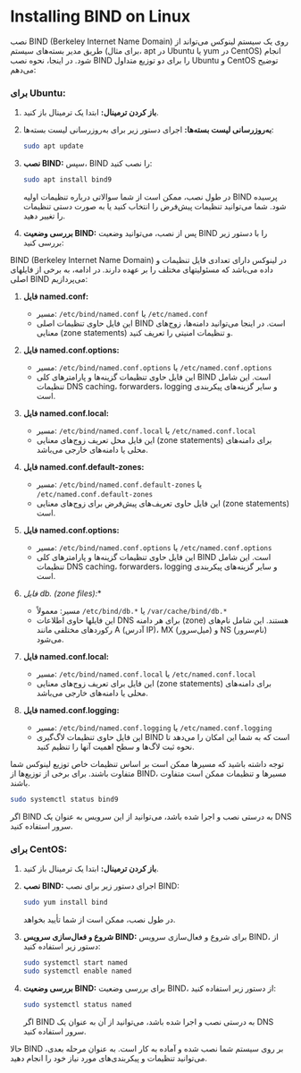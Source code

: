 # Installing BIND on Linux



نصب BIND (Berkeley Internet Name Domain) روی یک سیستم لینوکس می‌تواند از طریق مدیر بسته‌های سیستم (برای مثال، apt در Ubuntu یا yum در CentOS) انجام شود. در اینجا، نحوه نصب BIND را برای دو توزیع متداول Ubuntu و CentOS توضیح می‌دهم:

### برای Ubuntu:

1. **باز کردن ترمینال:**
   ابتدا یک ترمینال باز کنید.

2. **به‌روزرسانی لیست بسته‌ها:**
   اجرای دستور زیر برای به‌روزرسانی لیست بسته‌ها:

   ```bash
   sudo apt update
   ```

3. **نصب BIND:**
   سپس، BIND را نصب کنید:

   ```bash
   sudo apt install bind9
   ```

   در طول نصب، ممکن است از شما سوالاتی درباره تنظیمات اولیه BIND پرسیده شود. شما می‌توانید تنظیمات پیش‌فرض را انتخاب کنید یا به صورت دستی تنظیمات را تغییر دهید.

4. **بررسی وضعیت BIND:**
   پس از نصب، می‌توانید وضعیت BIND را با دستور زیر بررسی کنید:





BIND (Berkeley Internet Name Domain) در لینوکس دارای تعدادی فایل تنظیمات و داده می‌باشد که مسئولیتهای مختلف را بر عهده دارند. در ادامه، به برخی از فایلهای اصلی BIND می‌پردازیم:

1. **فایل named.conf:**
   - مسیر: `/etc/bind/named.conf` یا `/etc/named.conf`
   - این فایل حاوی تنظیمات اصلی BIND است. در اینجا می‌توانید دامنه‌ها، زوج‌های معنایی (zone statements) و تنظیمات امنیتی را تعریف کنید.

2. **فایل named.conf.options:**
   - مسیر: `/etc/bind/named.conf.options` یا `/etc/named.conf.options`
   - این فایل حاوی تنظیمات گزینه‌ها و پارامترهای کلی BIND است. این شامل تنظیمات DNS caching، forwarders، logging و سایر گزینه‌های پیکربندی است.

3. **فایل named.conf.local:**
   - مسیر: `/etc/bind/named.conf.local` یا `/etc/named.conf.local`
   - این فایل محل تعریف زوج‌های معنایی (zone statements) برای دامنه‌های محلی یا دامنه‌های خارجی می‌باشد.

4. **فایل named.conf.default-zones:**
   - مسیر: `/etc/bind/named.conf.default-zones` یا `/etc/named.conf.default-zones`
   - این فایل حاوی تعریف‌های پیش‌فرض برای زوج‌های معنایی (zone statements) است.

5. **فایل named.conf.options:**
   - مسیر: `/etc/bind/named.conf.options` یا `/etc/named.conf.options`
   - این فایل حاوی تنظیمات گزینه‌ها و پارامترهای کلی BIND است. این شامل تنظیمات DNS caching، forwarders، logging و سایر گزینه‌های پیکربندی است.

6. **فایل db.* (zone files):**
   - مسیر: معمولاً `/etc/bind/db.*` یا `/var/cache/bind/db.*`
   - این فایلها حاوی اطلاعات DNS برای هر دامنه (zone) هستند. این شامل نام‌های رکوردهای مختلفی مانند A (آدرس IP)، MX (میل‌سرور) و NS (نام‌سرور) می‌شود.

7. **فایل named.conf.local:**
   - مسیر: `/etc/bind/named.conf.local` یا `/etc/named.conf.local`
   - این فایل برای تعریف زوج‌های معنایی (zone statements) برای دامنه‌های محلی یا دامنه‌های خارجی می‌باشد.

8. **فایل named.conf.logging:**
   - مسیر: `/etc/bind/named.conf.logging` یا `/etc/named.conf.logging`
   - این فایل حاوی تنظیمات لاگ‌گیری BIND است که به شما این امکان را می‌دهد تا نحوه ثبت لاگ‌ها و سطح اهمیت آنها را تنظیم کنید.

توجه داشته باشید که مسیرها ممکن است بر اساس تنظیمات خاص توزیع لینوکس شما متفاوت باشند. برای برخی از توزیع‌ها از BIND، مسیرها و تنظیمات ممکن است متفاوت باشند.
   ```bash
   sudo systemctl status bind9
   ```

   اگر BIND به درستی نصب و اجرا شده باشد، می‌توانید از این سرویس به عنوان یک DNS سرور استفاده کنید.

### برای CentOS:

1. **باز کردن ترمینال:**
   ابتدا یک ترمینال باز کنید.

2. **نصب BIND:**
   اجرای دستور زیر برای نصب BIND:

   ```bash
   sudo yum install bind
   ```

   در طول نصب، ممکن است از شما تأیید بخواهد.

3. **شروع و فعال‌سازی سرویس BIND:**
   برای شروع و فعال‌سازی سرویس BIND، از دستور زیر استفاده کنید:

   ```bash
   sudo systemctl start named
   sudo systemctl enable named
   ```

4. **بررسی وضعیت BIND:**
   برای بررسی وضعیت BIND، از دستور زیر استفاده کنید:

   ```bash
   sudo systemctl status named
   ```

   اگر BIND به درستی نصب و اجرا شده باشد، می‌توانید از آن به عنوان یک DNS سرور استفاده کنید.

حالا BIND بر روی سیستم شما نصب شده و آماده به کار است. به عنوان مرحله بعدی، می‌توانید تنظیمات و پیکربندی‌های مورد نیاز خود را انجام دهید.
